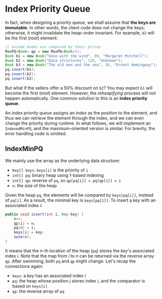 # Index Priority Queue
In fact, when designing a priority queue, we shall assume that **the keys are immutable**. In other words, the client code does not change the keys; otherwise, it might invalidate the heap-order invariant. For example, `b2` will be the first (*root*) element:

```java
// assume books are compared by their prices
MaxPQ<Book> qp = new MaxPQ<Book>();
Book b1 = new Book("Gone with the wind", 89, "Margaret Mitchell");
Book b2 = new Book("Data structures", 120, "Unknown");
Book b3 = new Book("The old man and the sea", 36, "Ernest Hemingway");
pq.insert(b1);
pq.insert(b2);
pq.insert(b3);
```

But what if the sellers offer a 50% discount on `b2`? You may expect `b1` will become the first (*root*) element. However, the *reheapifying* process will not happen automatically. One common solution to this is an **index priority queue**.

An *index priority queue* assigns an *index* as the *position* to the element, and thus we can retrieve the element through the index, and we can even change the priority during runtime. In what follows, we will implement an `IndexedMinPQ`, and the maximum-oriented version is similar. For brevity, the error handling code is omitted.

## IndexMinPQ
We mainly use the array as the underlying data structure:

- `Key[] keys`: `keys[i]` is the priority of `i`
- `int[] pq`: binary heap using 1-based indexing
- `int[] qp`: reverse of `pq`, so `qp[pq[i]] = pq[qp[i]] = i`
- `n`: the size of the heap

Given the heap `pq`, the elements will be compared by `keys[pq[i]]`, instead of `pq[i]`. As a result, the minimal key is `keys[pq[1]]`. To insert a *key* with an associated index *i*:

```java
public void insert(int i, Key key) {
    n++;
    qp[i] = n;
    pq[n] = i;
    keys[i] = key;
    swim(n);
}
```

It means that the *n*-th location of the heap (`pq`) stores the *key*'s associated index *i*. Note that the map from *i* to *n* can be returned via the reverse array `qp`. After swimming, both `pq` and `qp` might change. Let's recap the connections again:

- `keys`: a *key* has an associated index *i*
- `pq`: the heap whose position *j* stores index *i*, and the comparator is based on `keys[i]`
- `qp`: the reverse array of `pq`
